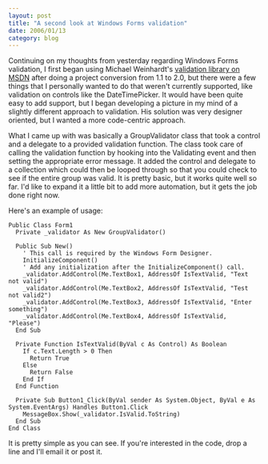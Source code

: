 ```yaml
---
layout: post
title: "A second look at Windows Forms validation"
date: 2006/01/13
category: blog
---
```


Continuing on my thoughts from yesterday regarding Windows Forms validation, I first began using Michael Weinhardt's [validation library on MSDN](http://msdn.microsoft.com/library/default.asp?url=/library/en-us/dnforms/html/winforms05182004.asp) after doing a project conversion from 1.1 to 2.0, but there were a few things that I personally wanted to do that weren't currently supported, like validation on controls like the DateTimePicker. It would have been quite easy to add support, but I began developing a picture in my mind of a slightly different approach to validation. His solution was very designer oriented, but I wanted a more code-centric approach.

What I came up with was basically a GroupValidator class that took a control and a delegate to a provided validation function. The class took care of calling the validation function by hooking into the Validating event and then setting the appropriate error message. It added the control and delegate to a collection which could then be looped through so that you could check to see if the entire group was valid. It is pretty basic, but it works quite well so far. I'd like to expand it a little bit to add more automation, but it gets the job done right now.

Here's an example of usage:

    Public Class Form1
      Private _validator As New GroupValidator()

      Public Sub New()
        ' This call is required by the Windows Form Designer.
        InitializeComponent()
        ' Add any initialization after the InitializeComponent() call.
        _validator.AddControl(Me.TextBox1, AddressOf IsTextValid, "Text not valid")
        _validator.AddControl(Me.TextBox2, AddressOf IsTextValid, "Test not valid2")
        _validator.AddControl(Me.TextBox3, AddressOf IsTextValid, "Enter something")
        _validator.AddControl(Me.TextBox4, AddressOf IsTextValid, "Please")
      End Sub

      Private Function IsTextValid(ByVal c As Control) As Boolean
        If c.Text.Length > 0 Then
          Return True
        Else
          Return False
        End If
      End Function

      Private Sub Button1_Click(ByVal sender As System.Object, ByVal e As System.EventArgs) Handles Button1.Click
        MessageBox.Show(_validator.IsValid.ToString)
      End Sub
    End Class

It is pretty simple as you can see. If you're interested in the code, drop a line and I'll email it or post it.

